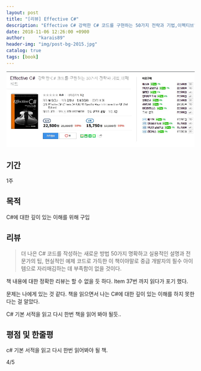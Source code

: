 ```yaml
---
layout: post
title: "[리뷰] Effective C#"
description: "Effective C# 강력한 C# 코드를 구현하는 50가지 전략과 기법,이펙티브"
date: 2018-11-06 12:26:00 +0900
author:     "karais89"
header-img: "img/post-bg-2015.jpg"
catalog: true
tags: [book]
---
```


![book image](/img/in-post/book/19.jpg)

## 기간

1주

## 목적

C#에 대한 깊이 있는 이해를 위해 구입

## 리뷰

> 더 나은 C# 코드를 작성하는 새로운 방법 50가지
> 명확하고 실용적인 설명과 전문가의 팁, 현실적인 예제 코드로 가득한 이 책이야말로 중급 개발자의 필수 아이템으로 자리매김하는 데 부족함이 없을 것이다.

책 내용에 대한 정확한 리뷰는 할 수 없을 듯 하다. Item 37번 까지 읽다가 포기 했다.

문제는 나에게 있는 것 같다. 책을 읽으면서 나는 C#에 대한 깊이 있는 이해를 하지 못한다는 걸 알았다.

C# 기본 서적을 읽고 다시 한번 책을 읽어 봐야 될듯..


## 평점 및 한줄평

c# 기본 서적을 읽고 다시 한번 읽어봐야 될 책.

4/5